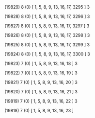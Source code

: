 (19829) 8 (0) [ 1, 5, 8, 9, 13, 16, 17, 3295 ] 3 


(19828) 8 (0) [ 1, 5, 8, 9, 13, 16, 17, 3296 ] 3 


(19827) 8 (0) [ 1, 5, 8, 9, 13, 16, 17, 3297 ] 3 


(19826) 8 (0) [ 1, 5, 8, 9, 13, 16, 17, 3298 ] 3 


(19825) 8 (0) [ 1, 5, 8, 9, 13, 16, 17, 3299 ] 3 


(19824) 8 (0) [ 1, 5, 8, 9, 13, 16, 17, 3300 ] 3 


(19823) 7 (0) [ 1, 5, 8, 9, 13, 16, 18 ] 3 


(19822) 7 (0) [ 1, 5, 8, 9, 13, 16, 19 ] 3 


(19821) 7 (0) [ 1, 5, 8, 9, 13, 16, 20 ] 3 


(19820) 7 (0) [ 1, 5, 8, 9, 13, 16, 21 ] 3 


(19819) 7 (0) [ 1, 5, 8, 9, 13, 16, 22 ] 3 


(19818) 7 (0) [ 1, 5, 8, 9, 13, 16, 23 ]  

